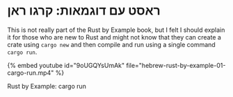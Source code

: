 # ראסט עם דוגמאות: קרגו ראן

This is not really part of the Rust by Example book, but I felt I should explain it for those who are new to Rust and might not know that they can create a crate using `cargo new` and then compile and run using a single command `cargo run`.


{% embed youtube id="9oUGQYsUmAk" file="hebrew-rust-by-example-01-cargo-run.mp4" %}

Rust by Example: cargo run
